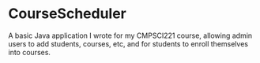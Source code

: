 # CourseScheduler
A basic Java application I wrote for my CMPSCI221 course, allowing admin users to add students, courses, etc, and for students to enroll themselves into courses.

